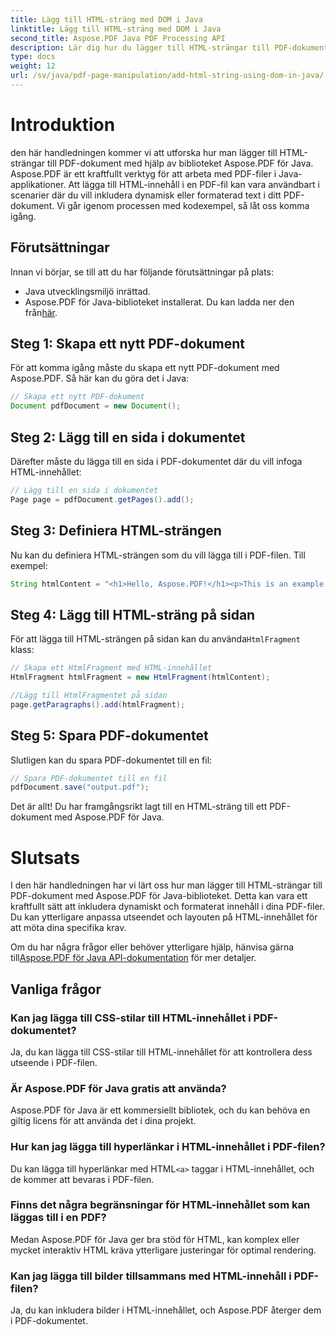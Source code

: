 ```yaml
---
title: Lägg till HTML-sträng med DOM i Java
linktitle: Lägg till HTML-sträng med DOM i Java
second_title: Aspose.PDF Java PDF Processing API
description: Lär dig hur du lägger till HTML-strängar till PDF-dokument med Aspose.PDF för Java-biblioteket. Denna steg-för-steg-guide visar dig processen med exempel på källkod.
type: docs
weight: 12
url: /sv/java/pdf-page-manipulation/add-html-string-using-dom-in-java/
---
```


# Introduktion
den här handledningen kommer vi att utforska hur man lägger till HTML-strängar till PDF-dokument med hjälp av biblioteket Aspose.PDF för Java. Aspose.PDF är ett kraftfullt verktyg för att arbeta med PDF-filer i Java-applikationer. Att lägga till HTML-innehåll i en PDF-fil kan vara användbart i scenarier där du vill inkludera dynamisk eller formaterad text i ditt PDF-dokument. Vi går igenom processen med kodexempel, så låt oss komma igång.

## Förutsättningar
Innan vi börjar, se till att du har följande förutsättningar på plats:
- Java utvecklingsmiljö inrättad.
-  Aspose.PDF för Java-biblioteket installerat. Du kan ladda ner den från[här](https://releases.aspose.com/pdf/java/).

## Steg 1: Skapa ett nytt PDF-dokument
För att komma igång måste du skapa ett nytt PDF-dokument med Aspose.PDF. Så här kan du göra det i Java:

```java
// Skapa ett nytt PDF-dokument
Document pdfDocument = new Document();
```

## Steg 2: Lägg till en sida i dokumentet
Därefter måste du lägga till en sida i PDF-dokumentet där du vill infoga HTML-innehållet:

```java
// Lägg till en sida i dokumentet
Page page = pdfDocument.getPages().add();
```

## Steg 3: Definiera HTML-strängen
Nu kan du definiera HTML-strängen som du vill lägga till i PDF-filen. Till exempel:

```java
String htmlContent = "<h1>Hello, Aspose.PDF!</h1><p>This is an example of adding HTML content to a PDF document.</p>";
```

## Steg 4: Lägg till HTML-sträng på sidan
 För att lägga till HTML-strängen på sidan kan du använda`HtmlFragment` klass:

```java
// Skapa ett HtmlFragment med HTML-innehållet
HtmlFragment htmlFragment = new HtmlFragment(htmlContent);

//Lägg till HtmlFragmentet på sidan
page.getParagraphs().add(htmlFragment);
```

## Steg 5: Spara PDF-dokumentet
Slutligen kan du spara PDF-dokumentet till en fil:

```java
// Spara PDF-dokumentet till en fil
pdfDocument.save("output.pdf");
```

Det är allt! Du har framgångsrikt lagt till en HTML-sträng till ett PDF-dokument med Aspose.PDF för Java.

# Slutsats
I den här handledningen har vi lärt oss hur man lägger till HTML-strängar till PDF-dokument med Aspose.PDF för Java-biblioteket. Detta kan vara ett kraftfullt sätt att inkludera dynamiskt och formaterat innehåll i dina PDF-filer. Du kan ytterligare anpassa utseendet och layouten på HTML-innehållet för att möta dina specifika krav.

 Om du har några frågor eller behöver ytterligare hjälp, hänvisa gärna till[Aspose.PDF för Java API-dokumentation](https://reference.aspose.com/pdf/java/) för mer detaljer.

## Vanliga frågor

### Kan jag lägga till CSS-stilar till HTML-innehållet i PDF-dokumentet?
   Ja, du kan lägga till CSS-stilar till HTML-innehållet för att kontrollera dess utseende i PDF-filen.

### Är Aspose.PDF för Java gratis att använda?
   Aspose.PDF för Java är ett kommersiellt bibliotek, och du kan behöva en giltig licens för att använda det i dina projekt.

### Hur kan jag lägga till hyperlänkar i HTML-innehållet i PDF-filen?
   Du kan lägga till hyperlänkar med HTML`<a>` taggar i HTML-innehållet, och de kommer att bevaras i PDF-filen.

### Finns det några begränsningar för HTML-innehållet som kan läggas till i en PDF?
   Medan Aspose.PDF för Java ger bra stöd för HTML, kan komplex eller mycket interaktiv HTML kräva ytterligare justeringar för optimal rendering.

### Kan jag lägga till bilder tillsammans med HTML-innehåll i PDF-filen?
   Ja, du kan inkludera bilder i HTML-innehållet, och Aspose.PDF återger dem i PDF-dokumentet.